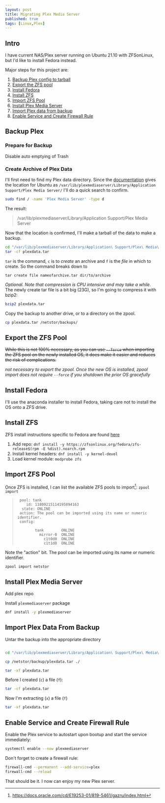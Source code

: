 ```yaml
---
layout: post
title: Migrating Plex Media Server
published: true
tags: [Linux,Plex]
---
```



## Intro

I have current NAS/Plex server running on Ubuntu 21.10 with ZFSonLinux, but I'd like to install Fedora instead.

Major steps for this project are:

1. [Backup Plex config to tarball](#backup-plex)
2. [Export the ZFS pool](#export-the-zfs-pool)
3. [Install Fedora](#install-fedora)
4. [Install ZFS](#install-zfs)
5. [Import ZFS Pool](#import-zfs-pool)
6. [Install Plex Media Server](#install-plex-media-server)
7. [Import Plex data from backup](#import-plex-data-from-backup)
8. [Enable Service and Create Firewall Rule](#enable-service-and-create-firewall-rule)

## Backup Plex

### Prepare for Backup

Disable auto emptying of Trash

### Create Archive of Plex Data

I'll first need to find my Plex data directory. Since the [documentation](https://support.plex.tv/articles/202915258-where-is-the-plex-media-server-data-directory-located/) gives the location for Ubuntu as `/var/lib/plexmediaserver/Library/Application Support/Plex Media Server/` I'll do a quick search to confirm.

````bash
sudo find / -name 'Plex Media Server' -type d
````

The result:

>/var/lib/plexmediaserver/Library/Application Support/Plex Media Server

Now that the location is confirmed, I'll make a tarball of the data to make a backup.

````bash
cd "/var/lib/plexmediaserver/Library/Application\ Support/Plex\ Media\ Server"
tar -cf plexdata.tar 
````

`tar` is the command, `c` is to *create* an archive and `f` is the *file* in which to create. So the command breaks down to

`tar create file nameofarchive.tar dir/to/archive`

*Optional. Note that compression is CPU intensive and may take a while.*
The newly create tar file is a bit big (23G), so I'm going to compress it with bzip2:

````bash
bzip2 plexdata.tar
````

Copy the backup to another drive, or to a directory on the zpool.

````bash
cp plexdata.tar /netstor/backups/
````


## Export the ZFS Pool
~~While this is not 100% necessary, as you can use `--force` when importing the ZFS pool on the newly installed OS, it does make it easier and reduces the risk of complications.~~

*not necessary to export the zpool. Once the new OS is installed, zpool import does not require `--force` if you shutdown the prior OS gracefully*

## Install Fedora

I'll use the anaconda installer to install Fedora, taking care not to install the OS onto a ZFS drive.

## Install ZFS

ZFS install instructions specific to Fedora are found [here](https://openzfs.github.io/openzfs-docs/Getting%20Started/Fedora/index.html)
1. Add repo:
`dnf install -y https://zfsonlinux.org/fedora/zfs-release$(rpm -E %dist).noarch.rpm`
2. Install kernel headers:
`dnf install -y kernel-devel`
3. Load kernel module:
`modprobe zfs`

## Import ZFS Pool

Once ZFS is installed, I can list the available ZFS pools to import[^1]:
`zpool import`

>
>      pool: tank
>         id: 11809215114195894163
>       state: ONLINE
>      action: The pool can be imported using its name or numeric identifier.
>      config:
> 
>             tank        ONLINE
>               mirror-0  ONLINE
>                 c1t0d0  ONLINE
>                 c1t1d0  ONLINE
> 

Note the "action" bit. The pool can be imported using its name or numeric identifier.

`zpool import netstor`

## Install Plex Media Server

Add plex repo

Install `plexmediaserver` package

````bash
dnf install -y plexmediaserver
````
## Import Plex Data From Backup

Untar the backup into the appropriate directory

````bash

cd "/var/lib/plexmediaserver/Library/Application\ Support/Plex\ Media\ Server/"

cp /netstor/backup/plexdata.tar ./

tar -xf plexdata.tar 

````

Before I created (`c`) a file (`f`):

````bash
tar -cf plexdata.tar
````

Now I'm extracting (`x`) a file (`f`)

````bash
tar -xf plexdata.tar
````

## Enable Service and Create Firewall Rule

Enable the Plex service to autostart upon bootup and start the service immediately:

````bash
systemctl enable --now plexmediaserver
````

Don't forget to create a firewall rule:

````bash
firewall-cmd --permanent --add-service=plex
firewall-cmd --reload
````

That should be it. I now can enjoy my new Plex server.

[^1]: https://docs.oracle.com/cd/E19253-01/819-5461/gazru/index.html
